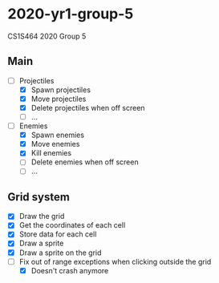 # 2020-yr1-group-5
CS1S464 2020 Group 5

## Main
- [ ]  Projectiles
    - [x] Spawn projectiles
    - [x] Move projectiles
    - [x] Delete projectiles when off screen
    - [ ] ...
- [ ] Enemies
    - [x] Spawn enemies
    - [x] Move enemies
    - [x] Kill enemies
    - [ ] Delete enemies when off screen
    - [ ] ...

## Grid system
- [x] Draw the grid
- [x] Get the coordinates of each cell
- [x] Store data for each cell
- [x] Draw a sprite
- [x] Draw a sprite on the grid
- [ ] Fix out of range exceptions when clicking outside the grid
  - [x] Doesn't crash anymore